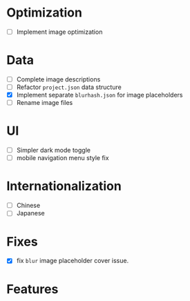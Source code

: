 # Optimization

- [ ] Implement image optimization

# Data

- [ ] Complete image descriptions
- [ ] Refactor `project.json` data structure
- [x] Implement separate `blurhash.json` for image placeholders
- [ ] Rename image files

# UI

- [ ] Simpler dark mode toggle
- [ ] mobile navigation menu style fix

# Internationalization

- [ ] Chinese
- [ ] Japanese

# Fixes

- [x] fix `blur` image placeholder cover issue.

# Features
